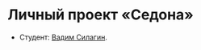 # Личный проект «Седона» 

* Студент: [Вадим Силагин](https://up.htmlacademy.ru/adaptive/25/user/1978909).
